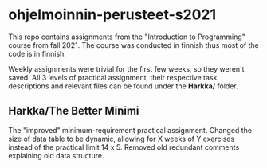 # ohjelmoinnin-perusteet-s2021
This repo contains assignments from the "Introduction to Programming" course from fall 2021.
The course was conducted in finnish thus most of the code is in finnish.

Weekly assignments were trivial for the first few weeks, so they weren't saved.
All 3 levels of practical assignment, their respective task descriptions and relevant files can be found under the **Harkka/** folder.

## Harkka/The Better Minimi
The "improved" minimum-requirement practical assignment.
Changed the size of data table to be dynamic, allowing for X weeks of Y exercises instead of the practical limit 14 x 5.
Removed old redundant comments explaining old data structure.